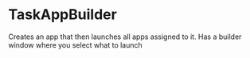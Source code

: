 # TaskAppBuilder
Creates an app that then launches all apps assigned to it. Has a builder window where you select what to launch
